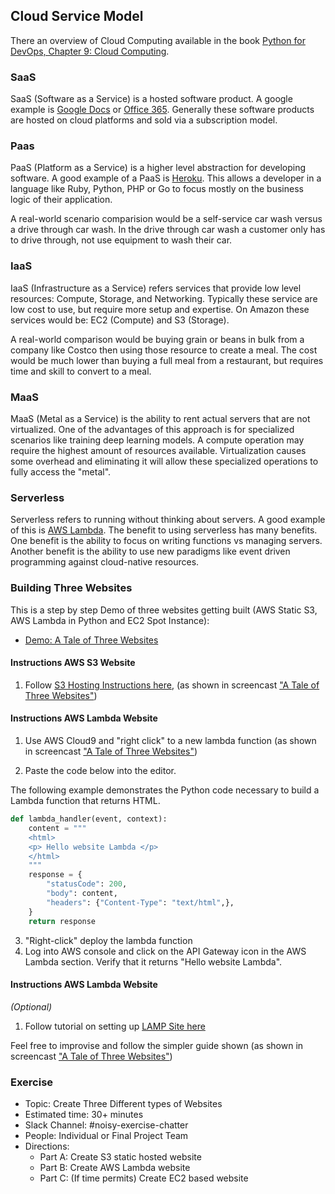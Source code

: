 ## Cloud Service Model 

There an overview of Cloud Computing available in the book [Python for DevOps, Chapter 9: Cloud Computing](https://learning.oreilly.com/library/view/python-for-devops/9781492057680/ch07.html).

### SaaS

SaaS (Software as a Service) is a hosted software product.  A google example is [Google Docs](https://www.google.com/docs/about/) or [Office 365](https://www.office.com/).  Generally these software products are hosted on cloud platforms and sold via a subscription model.

### Paas

PaaS (Platform as a Service) is a higher level abstraction for developing software.  A good example of a PaaS is [Heroku](https://www.heroku.com/).  This allows a developer in a language like Ruby, Python, PHP or Go to focus mostly on the business logic of their application.

A real-world scenario comparision would be a self-service car wash versus a drive through car wash.  In the drive through car wash a customer only has to drive through, not use equipment to wash their car.

### IaaS

IaaS (Infrastructure as a Service) refers services that provide low level resources:  Compute, Storage, and Networking.  Typically these service are low cost to use, but require more setup and expertise.  On Amazon these services would be:  EC2 (Compute) and S3 (Storage).

A real-world comparison would be buying grain or beans in bulk from a company like Costco then using those resource to create a meal.  The cost would be much lower than buying a full meal from a restaurant, but requires time and skill to convert to a meal.

### MaaS

MaaS (Metal as a Service) is the ability to rent actual servers that are not virtualized.  One of the advantages of this approach is for specialized scenarios like training deep learning models.  A compute operation may require the highest amount of resources available.  Virtualization causes some overhead and eliminating it will allow these specialized operations to fully access the "metal".

### Serverless

Serverless refers to running without thinking about servers.  A good example of this is [AWS Lambda](https://aws.amazon.com/lambda/).  The benefit to using serverless has many benefits.  One benefit is the ability to focus on writing functions vs managing servers.  Another benefit is the ability to use new paradigms like event driven programming against cloud-native resources.  

### Building Three Websites

This is a step by step Demo of three websites getting built (AWS Static S3, AWS Lambda in Python and EC2 Spot Instance):

<!---
{type: video, poster: "http://img.youtube.com/vi/acmuuHhrmSs/mqdefault.jpg"}
-->

* [Demo:  A Tale of Three Websites](https://www.youtube.com/watch?v=acmuuHhrmSs)

#### Instructions AWS S3 Website

1.  Follow [S3 Hosting Instructions here](https://docs.aws.amazon.com/AmazonS3/latest/dev/WebsiteHosting.html), (as shown in screencast ["A Tale of Three Websites"](https://www.youtube.com/watch?v=acmuuHhrmSs)) 


#### Instructions AWS Lambda Website

1.  Use AWS Cloud9 and "right click" to a new lambda function (as shown in screencast ["A Tale of Three Websites"](https://www.youtube.com/watch?v=acmuuHhrmSs))

2.  Paste the code below into the editor.

The following example demonstrates the Python code necessary to build a Lambda function that returns HTML.

```python
def lambda_handler(event, context):
    content = """
    <html>
    <p> Hello website Lambda </p>
    </html>
    """
    response = {
        "statusCode": 200,
        "body": content,
        "headers": {"Content-Type": "text/html",},
    }
    return response
```

3.  "Right-click" deploy the lambda function
4.  Log into AWS console and click on the API Gateway icon in the AWS Lambda section.  Verify that it returns "Hello website Lambda".

#### Instructions AWS Lambda Website 

*(Optional)*

1. Follow tutorial on setting up [LAMP Site here](https://docs.aws.amazon.com/AWSEC2/latest/UserGuide/ec2-lamp-amazon-linux-2.html)

Feel free to improvise and follow the simpler guide shown (as shown in screencast ["A Tale of Three Websites"](https://www.youtube.com/watch?v=acmuuHhrmSs)) 

### Exercise

* Topic:  Create Three Different types of Websites 
* Estimated time:  30+ minutes
* Slack Channel:  #noisy-exercise-chatter
* People:  Individual or Final Project Team
* Directions:
    * Part A:  Create S3 static hosted website
    * Part B:  Create AWS Lambda website
    * Part C:  (If time permits) Create EC2 based website 

